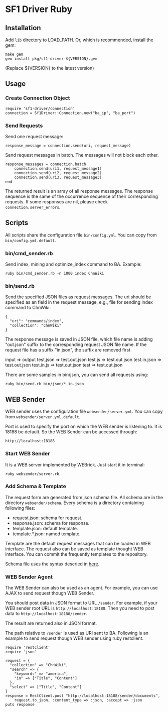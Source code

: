 # SF1 Driver Ruby #

## Installation ##

Add `lib` directory to LOAD_PATH. Or, which is recommended, install the gem:

    make gem
    gem install pkg/sf1-driver-${VERSION}.gem
    
(Replace ${VERSION} to the latest version)

## Usage ##

### Create Connection Object ###

    require 'sf1-driver/connection'
    connection = Sf1Driver::Connection.new("ba_ip", "ba_port")

### Send Requests ###

Send one request message:

    response_message = connection.send(uri, request_message)

Send request messages in batch. The messages will not block each other.

    response_messages = connection.batch
        connection.send(uri1, request_message1)
        connection.send(uri2, request_message2)
        connection.send(uri3, request_message3)
    end

The returned result is an array of all response messages. The response sequence
is the same of the occurrence sequence of their corresponding requests. If some
responses are nil, please check `connection.server_errors`.


## Scripts ##

All scripts share the configuration file `bin/config.yml`. You can copy from
`bin/config.yml.default`.

### bin/cmd_sender.rb ###

Send index, mining and optimize_index command to BA. Example:

    ruby bin/cmd_sender.rb -n 1000 index ChnWiki


### bin/send.rb ###

Send the specified JSON files as request messages. The uri should be specified
as an field in the request message, e.g., file for sending index command to
ChnWiki:

    {
      "uri": "commands/index",
      "collection": "ChnWiki"
    }

The response message is saved in JSON file, which file name is adding "out.json"
suffix to the corresponding request JSON file name. If the request file has a
suffix "in.json", the suffix are removed first

   input        => output
   test.json    => test.out.json
   test.js      => test.out.json
   test.in.json => test.out.json
   test.in.js   => test.out.json
   test         => test.out.json

There are some samples in bin/json, you can send all requests using:

    ruby bin/send.rb bin/json/*.in.json

## WEB Sender ##

WEB sender uses the configuration file `websender/server.yml`. You can copy from
`websender/server.yml.default`.

Port is used to specify the port on which the WEB sender is listening to. It is
18188 be default. So the WEB Sender can be accessed through:

    http://localhost:18188


### Start WEB Sender ###

It is a WEB server implemented by WEBrick. Just start it in terminal:

    ruby websender/server.rb


### Add Schema & Template ###

The request form are generated from json schema file. All schema are in the
directory `websender/schema`. Every schema is a directory containing following
files:

  - request.json: schema for request.
  - response.json: schema for response.
  - template.json: default template.
  - template.*.json: named template.

Template are the default request messages that can be loaded in WEB
interface. The request also can be saved as template thought WEB
interface. You can commit the frequently templates to the repository.

Schema file uses the syntax descried in
[here](http://robla.net/jsonwidget/jsonschema/).

### WEB Sender Agent ###

The WEB Sender can also be used as an agent. For example, you can use AJAX to
send request though WEB Sender.

You should post data in JSON format to URL `/sender`. For example, if your WEB
sender root URL is `http://localhost:18188`. Then you need to post data to
`http://localhost:18188/sender`.

The result are returned also in JSON format.

The path relative to `/sender` is used as URI sent to BA. Following is an
example to send request though WEB sender using ruby restclient.

    require 'restclient'
    require 'json'

    request = {
      "collection" => "ChnWiki",
      "search" => {
        "keywords" => "america",
        "in" => ["Title", "Content"]
      },
      "select" => ["Title", "Content"]
    }
    response = RestClient.post "http://localhost:18188/sender/documents",
        request.to_json, :content_type => :json, :accept => :json
    puts response

